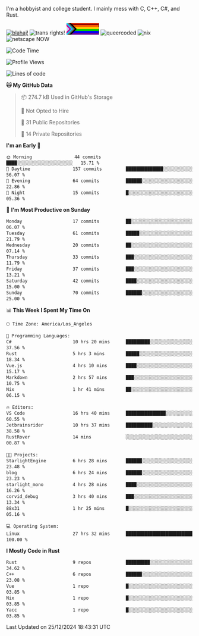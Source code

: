 I'm a hobbyist and college student. I mainly mess with C, C++, C#, and Rust.

[![blahaj!](https://isabelroses.com/static/badges/badges/love_blahaj.gif)](https://www.ikea.com/us/en/p/blahaj-soft-toy-shark-90373590/)
![trans rights!](https://isabelroses.com/static/badges/badges/transnow.png)
![progress pride](https://raw.githubusercontent.com/TheFelidae/88x31/refs/heads/main/images/pride/badge_progress.png?raw=true)
![queercoded](https://isabelroses.com/static/badges/badges/queercoded.webp)
![nix](https://isabelroses.com/static/badges/badges/nix.gif)
![netscape NOW](https://cyber.dabamos.de/88x31/netscapenow30.gif)

<!--START_SECTION:waka-->
![Code Time](http://img.shields.io/badge/Code%20Time-24%20hrs%2032%20mins-blue)

![Profile Views](http://img.shields.io/badge/Profile%20Views-0-blue)

![Lines of code](https://img.shields.io/badge/From%20Hello%20World%20I%27ve%20Written-343.3%20thousand%20lines%20of%20code-blue)

**🐱 My GitHub Data** 

> 📦 274.7 kB Used in GitHub's Storage 
 > 
> 🚫 Not Opted to Hire
 > 
> 📜 31 Public Repositories 
 > 
> 🔑 14 Private Repositories 
 > 
**I'm an Early 🐤** 

```text
🌞 Morning                44 commits          ████░░░░░░░░░░░░░░░░░░░░░   15.71 % 
🌆 Daytime                157 commits         ██████████████░░░░░░░░░░░   56.07 % 
🌃 Evening                64 commits          ██████░░░░░░░░░░░░░░░░░░░   22.86 % 
🌙 Night                  15 commits          █░░░░░░░░░░░░░░░░░░░░░░░░   05.36 % 
```
📅 **I'm Most Productive on Sunday** 

```text
Monday                   17 commits          ██░░░░░░░░░░░░░░░░░░░░░░░   06.07 % 
Tuesday                  61 commits          █████░░░░░░░░░░░░░░░░░░░░   21.79 % 
Wednesday                20 commits          ██░░░░░░░░░░░░░░░░░░░░░░░   07.14 % 
Thursday                 33 commits          ███░░░░░░░░░░░░░░░░░░░░░░   11.79 % 
Friday                   37 commits          ███░░░░░░░░░░░░░░░░░░░░░░   13.21 % 
Saturday                 42 commits          ████░░░░░░░░░░░░░░░░░░░░░   15.00 % 
Sunday                   70 commits          ██████░░░░░░░░░░░░░░░░░░░   25.00 % 
```


📊 **This Week I Spent My Time On** 

```text
🕑︎ Time Zone: America/Los_Angeles

💬 Programming Languages: 
C#                       10 hrs 20 mins      █████████░░░░░░░░░░░░░░░░   37.56 % 
Rust                     5 hrs 3 mins        █████░░░░░░░░░░░░░░░░░░░░   18.34 % 
Vue.js                   4 hrs 10 mins       ████░░░░░░░░░░░░░░░░░░░░░   15.17 % 
Markdown                 2 hrs 57 mins       ███░░░░░░░░░░░░░░░░░░░░░░   10.75 % 
Nix                      1 hr 41 mins        ██░░░░░░░░░░░░░░░░░░░░░░░   06.15 % 

🔥 Editors: 
VS Code                  16 hrs 40 mins      ███████████████░░░░░░░░░░   60.55 % 
Jetbrainsrider           10 hrs 37 mins      ██████████░░░░░░░░░░░░░░░   38.58 % 
RustRover                14 mins             ░░░░░░░░░░░░░░░░░░░░░░░░░   00.87 % 

🐱‍💻 Projects: 
StarlightEngine          6 hrs 28 mins       ██████░░░░░░░░░░░░░░░░░░░   23.48 % 
blog                     6 hrs 24 mins       ██████░░░░░░░░░░░░░░░░░░░   23.23 % 
starlight_mono           4 hrs 28 mins       ████░░░░░░░░░░░░░░░░░░░░░   16.26 % 
corvid_debug             3 hrs 40 mins       ███░░░░░░░░░░░░░░░░░░░░░░   13.34 % 
88x31                    1 hr 25 mins        █░░░░░░░░░░░░░░░░░░░░░░░░   05.16 % 

💻 Operating System: 
Linux                    27 hrs 32 mins      █████████████████████████   100.00 % 
```

**I Mostly Code in Rust** 

```text
Rust                     9 repos             █████████░░░░░░░░░░░░░░░░   34.62 % 
C++                      6 repos             ██████░░░░░░░░░░░░░░░░░░░   23.08 % 
Vue                      1 repo              █░░░░░░░░░░░░░░░░░░░░░░░░   03.85 % 
Nix                      1 repo              █░░░░░░░░░░░░░░░░░░░░░░░░   03.85 % 
Yacc                     1 repo              █░░░░░░░░░░░░░░░░░░░░░░░░   03.85 % 
```




 Last Updated on 25/12/2024 18:43:31 UTC
<!--END_SECTION:waka-->
